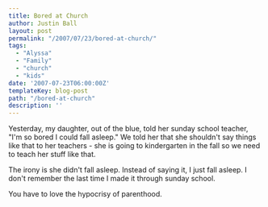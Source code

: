 ```yaml
---
title: Bored at Church
author: Justin Ball
layout: post
permalink: "/2007/07/23/bored-at-church/"
tags:
  - "Alyssa"
  - "Family"
  - "church"
  - "kids"
date: '2007-07-23T06:00:00Z'
templateKey: blog-post
path: "/bored-at-church"
description: ''
---
```


Yesterday, my daughter, out of the blue, told her sunday school teacher, "I'm so bored I could fall asleep." We told her that she shouldn't say things like that to her teachers - she is going to kindergarten in the fall so we need to teach her stuff like that.

The irony is she didn't fall asleep. Instead of saying it, I just fall asleep. I don't remember the last time I made it through sunday school.

You have to love the hypocrisy of parenthood.
